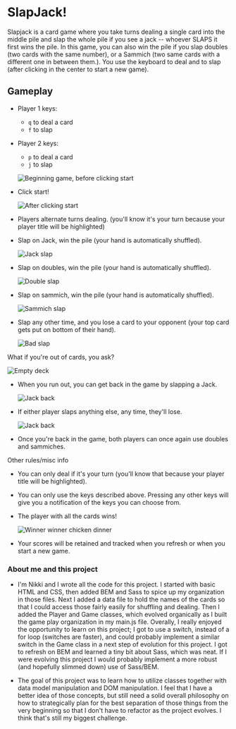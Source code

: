 # SlapJack!
Slapjack is a card game where you take turns dealing a single card into the middle pile and slap the whole pile if you see a jack -- 
whoever SLAPS it first wins the pile. In this game, you can also win the pile if you slap doubles (two cards with the same number),
or a Sammich (two same cards with a different one in between them.). You use the keyboard to deal and to slap (after clicking in the 
center to start a new game).

## Gameplay
* Player 1 keys: 
  - `q` to deal a card
  - `f` to slap

* Player 2 keys:
    - `p` to deal a card
    - `j` to slap
  
  ![Beginning game, before clicking start](./assets/readme-images/before_start_click.png)

* Click start!

  ![After clicking start](./assets/readme-images/after_start_click.png)
    
* Players alternate turns dealing. (you'll know it's your turn because your player title will be highlighted)
* Slap on Jack, win the pile (your hand is automatically shuffled).

  ![Jack slap](./assets/readme-images/jack.png)

* Slap on doubles, win the pile (your hand is automatically shuffled).

  ![Double slap](./assets/readme-images/double.png)

* Slap on sammich, win the pile (your hand is automatically shuffled).
  
  ![Sammich slap](./assets/readme-images/sammich.png)
  
* Slap any other time, and you lose a card to your opponent (your top card gets put on bottom of their hand).

  ![Bad slap](./assets/readme-images/bad_slap_card.png)

What if you're out of cards, you ask?

![Empty deck](./assets/readme-images/empty_notification.png)

* When you run out, you can get back in the game by slapping a Jack. 

  ![Jack back](./assets/readme-images/jack_back.png)

* If either player slaps anything else, any time, they'll lose.

  ![Jack back](./assets/readme-images/bad_slap_lose.png)

* Once you're back in the game, both players can once again use doubles and sammiches.

Other rules/misc info
* You can only deal if it's your turn (you'll know that because your player title will be highlighted).
* You can only use the keys described above. Pressing any other keys will give you a notification of the keys you can choose from.
* The player with all the cards wins!

  ![Winner winner chicken dinner](./assets/readme-images/winner.png)

* Your scores will be retained and tracked when you refresh or when you start a new game.

### About me and this project
* I'm Nikki and I wrote all the code for this project. I started with basic HTML and CSS, then added BEM and Sass to spice up 
my organization in those files. Next I added a data file to hold the names of the cards so that I could access those fairly easily 
  for shuffling and dealing. Then I added the Player and Game classes, which evolved organically as I built the game play 
  organization in my main.js file. Overally, I really enjoyed the opportunity to learn on this project; I got to use a switch, 
  instead of a for loop (switches are faster), and could probably implement a similar switch in the Game class in a next 
  step of evolution for this project. I got to refresh on BEM and learned a tiny bit about Sass, which was neat. If I were 
  evolving this project I would probably implement a more robust (and hopefully slimmed down) use of Sass/BEM.

* The goal of this project was to learn how to utilize classes together with data model manipulation and DOM manipulation. I 
feel that I have a better idea of those concepts, but still need a solid overall philosophy on how to strategically plan 
  for the best separation of those things from the very beginning so that I don't have to refactor as the project evolves. I 
  think that's still my biggest challenge.
